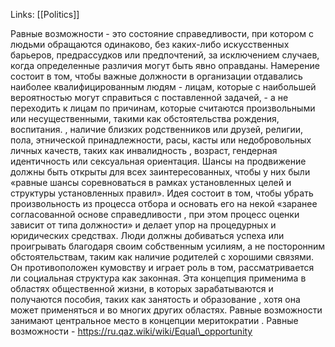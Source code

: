 Links: [[Politics]]

Равные возможности - это состояние справедливости, при котором с людьми обращаются одинаково, без каких-либо искусственных барьеров, предрассудков или предпочтений, за исключением случаев, когда определенные различия могут быть явно оправданы. Намерение состоит в том, чтобы важные должности в организации отдавались наиболее квалифицированным людям - лицам, которые с наибольшей вероятностью могут справиться с поставленной задачей, - а не переходить к лицам по причинам, которые считаются произвольными или несущественными, такими как обстоятельства рождения, воспитания. , наличие близких родственников или друзей, религии, пола, этнической принадлежности, расы, касты или недобровольных личных качеств, таких как инвалидность , возраст, гендерная идентичность или сексуальная ориентация. Шансы на продвижение должны быть открыты для всех заинтересованных, чтобы у них были «равные шансы соревноваться в рамках установленных целей и структуры установленных правил». Идея состоит в том, чтобы убрать произвольность из процесса отбора и основать его на некой «заранее согласованной основе справедливости , при этом процесс оценки зависит от типа должности» и делает упор на процедурных и юридических средствах. Люди должны добиваться успеха или проигрывать благодаря своим собственным усилиям, а не посторонним обстоятельствам, таким как наличие родителей с хорошими связями. Он противоположен кумовству и играет роль в том, рассматривается ли социальная структура как законная. Эта концепция применима в областях общественной жизни, в которых зарабатываются и получаются пособия, таких как занятость и образование , хотя она может применяться и во многих других областях. Равные возможности занимают центральное место в концепции меритократии . Равные возможности - https://ru.qaz.wiki/wiki/Equal\_opportunity